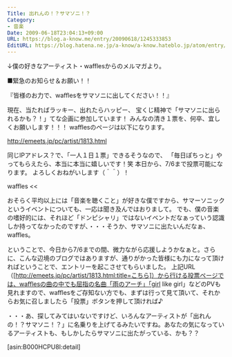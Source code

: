 ```yaml
---
Title: 出れんの！？サマソニ！？
Category:
- 音楽
Date: 2009-06-18T23:04:13+09:00
URL: https://blog.a-know.me/entry/20090618/1245333853
EditURL: https://blog.hatena.ne.jp/a-know/a-know.hateblo.jp/atom/entry/12921228815727980032
---
```



↓僕の好きなアーティスト・wafflesからのメルマガより。


>>
■緊急のお知らせ＆お願い！！

『皆様のお力で、wafflesをサマソニに出してください！！』

現在、当たればラッキー、出れたらハッピー、
宝くじ精神で「サマソニに出られるかも？！」てな企画に参加しています！
みんなの清き１票を、何卒、宜しくお願いします！！！
wafflesのページは以下になります。

http://emeets.jp/pc/artist/1813.html

同じIPアドレス？で、「一人１日１票」できるそうなので、
「毎日ぽちっと」やってもらえたら、本当に本当に嬉しいです！笑
本日から、7/6まで投票可能になります。
よろしくおねがいします（＾＾）！

waffles
<<


おそらく平均以上には「音楽を聴くこと」が好きな僕ですから、サマーソニックというイベントについても、一応は聞き及んではおりまして。
でも、僕の音楽の嗜好的には、それほど「ドンピシャリ」ではないイベントだなぁっていう認識しか持ってなかったのですが、・・・そうか、サマソニに出たいんだなぁ、waffles。

ということで、今日から7/6までの間、微力ながら応援しようかなぁと。さらに、こんな辺境のブログではありますが、通りがかった皆様にも力になって頂ければということで、エントリーを起こさせてもらいました。
上記URL（[http://emeets.jp/pc/artist/1813.html:title=こちら]）から行ける投票ページでは、wafflesの曲の中でも屈指の名曲「雨のアーチ」「girl like girl」などのPVも見れますので、wafflesをご存知ない方でも、まずは行って見て頂いて、それからお気に召しましたら「投票」ボタンを押して頂ければ♪


・・・あ、探してみてはいないですけど、いろんなアーティストが「出れんの！？サマソニ！？」に名乗りを上げてるみたいですね。あなたの気になっているアーティストも、もしかしたらサマソニに出たがっている、かも？？

[asin:B000HCPU8I:detail]


<script src="https://moshi-moshi.moshimo.works/moshimoshi/a_know_blog/20090618-1245333853?title=%E5%87%BA%E3%82%8C%E3%82%93%E3%81%AE%EF%BC%81%EF%BC%9F%E3%82%B5%E3%83%9E%E3%82%BD%E3%83%8B%EF%BC%81%EF%BC%9F"></script>

